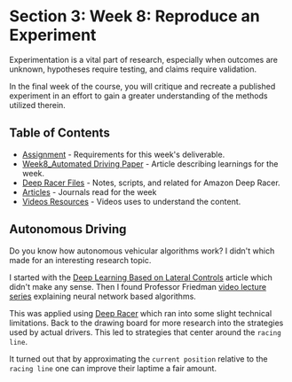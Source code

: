 # Section 3: Week 8: Reproduce an Experiment

Experimentation is a vital part of research, especially when outcomes are unknown, hypotheses require testing, and claims require validation. 

In the final week of the course, you will critique and recreate a published experiment in an effort to gain a greater understanding of the methods utilized therein.

## Table of Contents

- [Assignment](Assignment.md) - Requirements for this week's deliverable.
- [Week8_Automated Driving Paper](Week8_AutoDriver.docx) - Article describing learnings for the week.
- [Deep Racer Files](DeepRacer) - Notes, scripts, and related for Amazon Deep Racer.
- [Articles](Readings) - Journals read for the week
- [Videos Resources](Videos) - Videos uses to understand the content.

## Autonomous Driving

Do you know how autonomous vehicular algorithms work? I didn't which made for an interesting research topic.

I started with the [Deep Learning Based on Lateral Controls](Readings/Reinforcement_Learning_Deep_Learning_Based_Lateral_Control_for_Autonmous_Driving.pdf) article which didn't make any sense. Then I found Professor Friedman [video lecture series](Videos) explaining neural network based algorithms.

This was applied using [Deep Racer](DeepRacer) which ran into some slight technical limitations. Back to the drawing board for more research into the strategies used by actual drivers. This led to strategies that center around the `racing line`.

It turned out that by approximating the `current position` relative to the `racing line` one can improve their laptime a fair amount.
